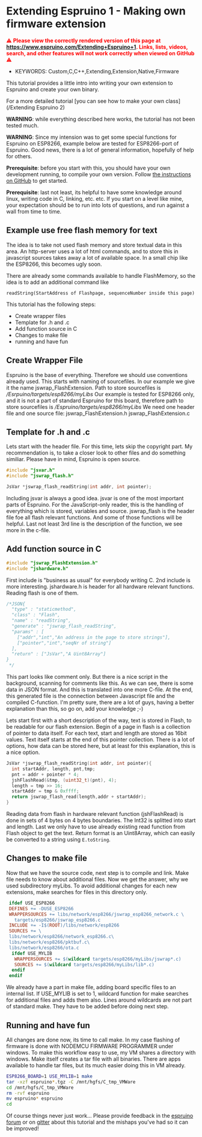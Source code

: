 <!--- Copyright (c) 2017 Juergen Marsch, Pur3 Ltd. See the file LICENSE for copying permission. -->
Extending Espruino 1 - Making own firmware extension
==================================================

<span style="color:red">:warning: **Please view the correctly rendered version of this page at https://www.espruino.com/Extending+Espruino+1. Links, lists, videos, search, and other features will not work correctly when viewed on GitHub** :warning:</span>

* KEYWORDS: Custom,C,C++,Extending,Extension,Native,Firmware

This tutorial provides a little intro into writing your own extension to Espruino and create your own binary.

For a more detailed tutorial [you can see how to make your own class](/Extending Espruino 2)

__WARNING__: while everything described here works, the tutorial has not been tested much.

__WARNING__: Since my intension was to get some special functions for Espruino on ESP8266, example below are tested for ESP8266-port of Espruino. Good news, there is a lot of general information, hopefully of help for others.

__Prerequisite__: before you start with this, you should have your own development running, to compile your own version. Follow [the instructions on GitHub](https://github.com/espruino/Espruino/blob/master/README_Building.md) to get started.

__Prerequisite__: last not least, its helpful to have some knowledge around linux, writing code in C, linking, etc. etc. If you start on a level like mine, your expectation should be to run into lots of questions, and run against a wall from time to time.

Example use free flash memory for text
--------------------------------------

The idea is to take not used flash memory and store textual data in this area. An http-server uses a lot of html commands, and to store this in javascript sources takes away a lot of available space. In a small chip like the ESP8266, this becomes ugly soon.

There are already some commands available to handle FlashMemory, so the idea is to add an additional command like

`readString(StartAddress of Flashpage, sequenceNumber inside this page)`

This tutorial has the following steps:
- Create wrapper files
- Template for .h and .c
- Add function source in C
- Changes to make file
- running and have fun

Create Wrapper File
-------------------
Espruino is the base of everything. Therefore we should use conventions already used. This starts with naming of sourcefiles.
In our example we give it the name jswrap_FlashExtension. Path to store sourcefiles is */Esrpuino/targets/esp8266/myLibs*
Our example is tested for ESP8266 only, and it is not a part of standard Espruino for this board, therefore path to store sourcefiles is */Espruino/targets/esp8266/myLibs*
We need one header file and one source file:
jswrap_FlashExtension.h
jswrap_FlashExtension.c

Template for .h and .c
---------------------
Lets start with the header file. For this time, lets skip the copyright part. My recommendation is, to take a closer look to other files and do something similiar. Please have in mind, Espruino is open source.

```C
#include "jsvar.h"
#include "jswrap_flash.h"

JsVar *jswrap_flash_readString(int addr, int pointer);
```

Including jsvar is always a good idea. jsvar is one of the most important parts of Espruino. For the JavaScript-only reader, this is the handling of everything which is stored, variables and source.
jswrap_flash is the header file foe all flash relevant functions. And some of those functions will be helpful.
Last not least 3rd line is the description of the function, we see more in the c-file.

Add function source in C
------------------------

```C
#include "jswrap_FlashExtension.h"
#include "jshardware.h"
```

First include is "business as usual" for everybody writing C. 2nd include is more interesting. jshardware.h is header for all hardware relevant functions. Reading flash is one of them.

```C
/*JSON{
  "type" : "staticmethod",
  "class" : "Flash",
  "name" : "readString",
  "generate" : "jswrap_flash_readString",
  "params" : [
    ["addr","int","An address in the page to store strings"],
    ["pointer","int","seqNr of string"]
  ],
  "return" : ["JsVar","A Uint8Array"]
}
 */
```

This part looks like comment only. But there is a nice script in the background, scanning for comments like this. As we can see, there is some data in JSON format. And this is translated into one more C-file. At the end, this generated file is the connection between Javascript file and the compiled C-function.
I'm pretty sure, there are a lot of guys, having a better explanation than this, so go on, add your knowledge ;-)

Lets start first with a short description of the way, text is stored in Flash, to be readable for our flash extension.
Begin of a page in flash is a collection of pointer to data itself. For each text, start and length are stored as 16bit values. Text itself starts at the end of this pointer collection. There is a lot of options, how data can be stored here, but at least for this explanation, this is a nice option.

```C
JsVar *jswrap_flash_readString(int addr, int pointer){
  int startAddr, length, pnt,tmp;
  pnt = addr + pointer * 4;
  jshFlashRead(&tmp, (uint32_t)(pnt), 4);
  length = tmp >> 16;
  startAddr = tmp & 0xffff;
  return jswrap_flash_read(length,addr + startAddr);
}
```

Reading data from flash in hardware relevant function (jshFlashRead) is done in sets of 4 bytes on 4 bytes boundaries. The Int32 is splitted into start and length.
Last we only have to use already existing read function from Flash object to get the text. Return format is an Uint8Array, which can easily be converted to a string using `E.toString`.

Changes to make file
--------------------

Now that we have the source code, next step is to compile and link. Make file needs to know about additional files. Now we get the answer, why we used subdirectory myLibs.
To avoid additional changes for each new extensions, make searches for files in this directory only.

```Makefile
 ifdef USE_ESP8266
 DEFINES += -DUSE_ESP8266
 WRAPPERSOURCES += libs/network/esp8266/jswrap_esp8266_network.c \
   targets/esp8266/jswrap_esp8266.c
 INCLUDE += -I$(ROOT)/libs/network/esp8266
 SOURCES += \
 libs/network/esp8266/network_esp8266.c\
 libs/network/esp8266/pktbuf.c\
 libs/network/esp8266/ota.c
  ifdef USE_MYLIB
   WRAPPERSOURCES += $(wildcard targets/esp8266/myLibs/jswrap*.c)
   SOURCES += $(wildcard targets/esp8266/myLibs/lib*.c)
  endif
 endif
```

We already have a part in make file, adding board specific files to an internal list. If USE_MYLIB is set to 1, wildcard function for make searches for additional files and adds them also. Lines around wildcards are not part of standard make. They have to be added before doing next step.

Running and have fun
--------------------
All changes are done now, its time to call  make. In my case flashing of firmware is done with NODEMCU FIRMWARE PROGRAMMER under windows. To make this workflow easy to use, my VM shares a directory with windows. Make itself creates a tar file with all binaries. There are apps available to handle tar files, but its much easier doing this in VM already.

```Bash
ESP8266_BOARD=1 USE_MYLIB=1 make
tar -xzf espruino*.tgz -C /mnt/hgfs/C_tmp_VMWare
cd /mnt/hgfs/C_tmp_VMWare
rm -rvf espruino
mv espruino* espruino
cd
```

Of course things never just work... Please provide feedback in the
[espruino forum](http://forum.espruino.com/) or on [gitter](https://gitter.im/espruino/Espruino) about this tutorial and the mishaps you've had so it can be improved!
